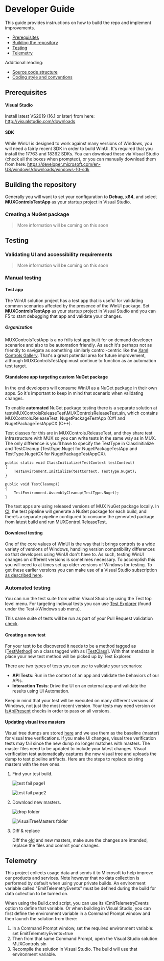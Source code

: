 ﻿# Developer Guide

This guide provides instructions on how to build the repo and implement 
improvements.

* [Prerequisites](developer_guide.md#Prerequisites)
* [Building the repository](developer_guide.md#Building-the-repository)
* [Testing](developer_guide.md#Testing)
* [Telemetry](developer_guide.md#Telemetry)

Additional reading:

* [Source code structure](source_code_structure.md)
* [Coding style and conventions](code_style_and_conventions.md)


## Prerequisites
#### Visual Studio

Install latest VS2019 (16.1 or later) from here: http://visualstudio.com/downloads

#### SDK

While WinUI is designed to work against many versions of Windows, you will need 
a fairly recent SDK in order to build WinUI. It's required that you install the 
17763 and 18362 SDKs. You can download these via Visual Studio (check 
all the boxes when prompted), or you can manually download them from here: 
https://developer.microsoft.com/en-US/windows/downloads/windows-10-sdk

<!-- 
You will also need to install The Windows 10 Insider SDK 18323. The easiest way 
to install this is to run the Install-WindowsSdkISO.ps1 script from this repo in
an Administrator Powershell window:

 `.\build\Install-WindowsSdkISO.ps1 18323` -->

## Building the repository

Generally you will want to set your configuration to **Debug**, **x64**, and 
select **MUXControlsTestApp** as your startup project in Visual Studio.

### Creating a NuGet package

> More information will be coming on this soon

## Testing

### Validating UI and accessibility requirements

> More information will be coming on this soon

### Manual testing

#### Test app

The WinUI solution project has a test app that is useful for validating common 
scenarios affected by the presence of the WinUI package.  Set 
**MUXControlsTestApp** as your startup project in Visual Studio and you can F5 
to start debugging that app and validate your changes.

##### Organization

MUXControlsTestApp is a no frills test app built for on demand developer 
scenarios and also to be automation friendly. As such it's perhaps not as 
friendly to navigate as something similarly control-centric like the 
[Xaml Controls Gallery](https://github.com/Microsoft/Xaml-Controls-Gallery/). 
That's a great potential area for future improvement, although 
MUXControlsTestApp must continue to function as an automation test target. 

#### Standalone app targeting custom NuGet package

In the end developers will consume WinUI as a NuGet package in their own apps. 
So it's important to keep in mind that scenario when validating changes.

To enable **automated** NuGet package testing there is a separate solution at 
test\MUXControlsReleaseTest\MUXControlsReleaseTest.sln, which contains
MUXControls.ReleaseTest, NugetPackageTestApp (C#) and NugetPackageTestAppCX 
(C++).

Test classes for this are in MUXControls.ReleaseTest, and they share test 
infrastructure with MUX so you can write tests in the same way as in MUX. 
The only difference is you’ll have to specify the TestType in ClassInitialize 
and TestCleanup (TestType.Nuget for NugetPackageTestApp and TestType.NugetCX 
for NugetPackageTestAppCX). 
```
public static void ClassInitialize(TestContext testContext)
{
    TestEnvironment.Initialize(testContext, TestType.Nuget);
}

public void TestCleanup()
{
    TestEnvironment.AssemblyCleanup(TestType.Nuget);
}
```
The test apps are using released versions of MUX NuGet package locally. In [CI](https://dev.azure.com/ms/microsoft-ui-xaml/_build?definitionId=20), 
the test pipeline will generate a NuGet package for each build, and there’s a 
separate pipeline configured to consume the generated package from latest 
build and run MUXControl.ReleaseTest.

#### Downlevel testing

One of the core values of WinUI is the way that it brings controls to a wide 
variety of versions of Windows, handling version compatibility differences so 
that developers using WinUI don't have to. As such, testing WinUI changes on 
different versions is sometimes necessary. To accomplish this you will need to 
at times set up older versions of Windows for testing. To get these earlier 
versions you can make use of a Visual Studio subscription [as described here](https://docs.microsoft.com/azure/virtual-machines/windows/client-images).

### Automated testing

You can run the test suite from within Visual Studio by using the Test top 
level menu. For targeting indivual tests you can use [Test Explorer](https://docs.microsoft.com/en-us/visualstudio/test/run-unit-tests-with-test-explorer?view=vs-2019) 
(found under the Test->Windows sub menu).

This same suite of tests will be run as part of your Pull Request validation 
[check](contribution_workflow.md#Checks).

#### Creating a new test

For your test to be discovered it needs to be a method tagged as [\[TestMethod\]](https://docs.microsoft.com/en-us/dotnet/api/microsoft.visualstudio.testtools.unittesting.testmethodattribute?view=mstest-net-1.2.0) 
on a class tagged with as [\[TestClass\]](https://docs.microsoft.com/en-us/dotnet/api/microsoft.visualstudio.testtools.unittesting.testclassattribute?view=mstest-net-1.2.0). 
With that metadata in place your new test method will be picked up by Test 
Explorer.

There are two types of tests you can use to validate your scenarios:
* **API Tests**: Run in the context of an app and validate the behaviors of our 
APIs. 
* **Interaction Tests**: Drive the UI on an external app and validate the 
results using UI Automation.

Keep in mind that your test will be executed on many different versions of 
Windows, not just the most recent version. Your tests may need version or 
[IsApiPresent](https://docs.microsoft.com/en-us/uwp/api/windows.foundation.metadata.apiinformation.istypepresent) 
checks in order to pass on all versions.

#### Updating visual tree masters
Visual tree dumps are stored [here](https://github.com/microsoft/microsoft-ui-xaml/tree/master/test/MUXControlsTestApp/master) and we use them as the baseline (master) for visual tree verifications. If you make UI changes, visual tree verification tests may fail since the new dump no longer matches with masters. The master files need to be updated to include your latest changes. Visual verification test automatically captures the new visual tree and uploads the dump to test pipeline artifacts. Here are the steps to replace existing masters with the new ones.

1. Find your test build.

    ![test fail page1](images/test_fail_page1.png)

    ![test fail page2](images/test_fail_page2.png)

2. Download new masters.

    ![drop folder](images/test_pipeline_drop.png)
    
    ![VisualTreeMasters folder](images/masters_folder.png)

3. Diff & replace

    Diff the [old](https://github.com/microsoft/microsoft-ui-xaml/tree/master/test/MUXControlsTestApp/master) and new masters, make sure the changes are intended, replace the files and commit your changes.

## Telemetry

This project collects usage data and sends it to Microsoft to help improve our 
products and services. Note however that no data collection is performed by default
when using your private builds. An environment variable called "EmitTelemetryEvents"
must be defined during the build for data collection to be turned on.

When using the Build.cmd script, you can use its /EmitTelemetryEvents option to define
that variable.
Or when building in Visual Studio, you can first define the environment variable in a
Command Prompt window and then launch the solution from there:

1. In a Command Prompt window, set the required environment variable: set EmitTelemetryEvents=true
2. Then from that same Command Prompt, open the Visual Studio solution: MUXControls.sln
3. Recompile the solution in Visual Studio. The build will use that environment variable.
